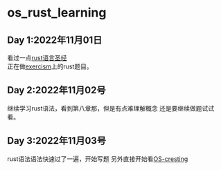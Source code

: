 # os_rust_learning
## Day 1:2022年11月01日
看过一点[rust语言圣经](https://course.rs/about-book.html)  
正在做[exercism](https://exercism.org/)上的rust题目。
## Day 2:2022年11月02号
继续学习rust语法，看到第八章那，但是有点难理解概念
还是要继续做题试试看。
## Day 3:2022年11月03号
rust语法语法快速过了一遍，开始写题
另外直接开始看[OS-cresting](https://rcore-os.cn/rCore-Tutorial-Book-v3/)
